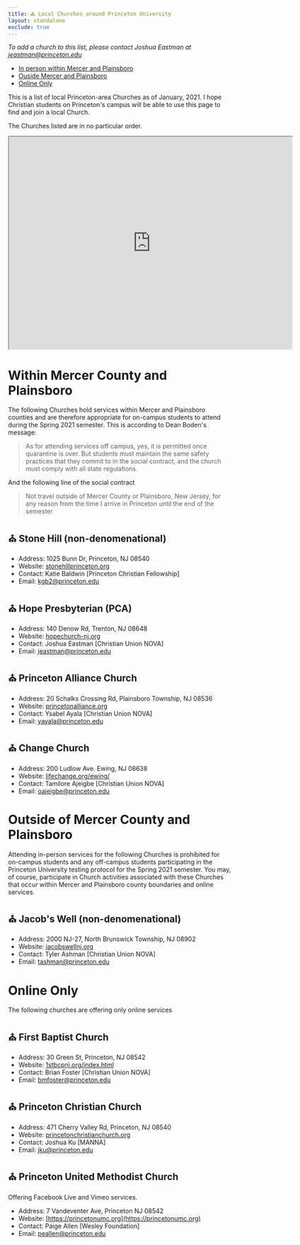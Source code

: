 ```yaml
---
title: ⛪️ Local Churches around Princeton University
layout: standalone
exclude: true
---
```


*To add a church to this list, please contact Joshua Eastman at [jeastman@princeton.edu](mailto:jeastman@princeton.edu)*

- [In person within Mercer and Plainsboro](#within-mercer-county-and-plainsboro)
- [Ouside Mercer and Plainsboro](#outside-of-mercer-county-and-plainsboro)
- [Online Only](#online-only)

This is a list of local Princeton-area Churches as of January, 2021. I hope Christian students on Princeton's campus will be able to use this page to find and join a local Church.

The Churches listed are in no particular order.

<iframe src="https://www.google.com/maps/d/u/0/embed?mid=1ZOjYrGSNTMPXWz7A6OHOmp_LMjXP9iJ3" width="640" height="480"></iframe>

# Within Mercer County and Plainsboro

The following Churches hold services within Mercer and Plainsboro counties and are therefore appropriate for on-campus students to attend during the Spring 2021 semester. This is according to Dean Boden's message:

> As for attending services off campus, yes, it is permitted once quarantine is over. But students must maintain the same safety practices that they commit to in the social contract, and the church must comply with all state regulations.

And the following line of the social contract

> Not travel outside of Mercer County or Plainsboro, New Jersey, for any reason from the
time I arrive in Princeton until the end of the semester

## ⛪️ Stone Hill (non-denomenational)

- Address: 1025 Bunn Dr, Princeton, NJ 08540
- Website: [stonehillprinceton.org](http://stonehillprinceton.org)
- Contact: Katie Baldwin [Princeton Christian Fellowship]
- Email: [kgb2@princeton.edu](mailto:kgb2@princeton.edu)

## ⛪️ Hope Presbyterian (PCA)

- Address: 140 Denow Rd, Trenton, NJ 08648
- Website: [hopechurch-nj.org](http://hopechurch-nj.org)
- Contact: Joshua Eastman [Christian Union NOVA]
- Email: [jeastman@princeton.edu](mailto:jeastman@princeton.edu)

## ⛪️ Princeton Alliance Church

- Address: 20 Schalks Crossing Rd, Plainsboro Township, NJ 08536
- Website: [princetonalliance.org](https://princetonalliance.org)
- Contact: Ysabel Ayala [Christian Union NOVA]
- Email: [yayala@princeton.edu](mailto:yayala@princeton.edu)

## ⛪️ Change Church

- Address: 200 Ludlow Ave. Ewing, NJ 08638
- Website: [lifechange.org/ewing/](https://lifechange.org/ewing/)
- Contact: Tamilore Ajeigbe [Christian Union NOVA]
- Email: [oajeigbe@princeton.edu](mailto:oajeigbe@princeton.edu)

# Outside of Mercer County and Plainsboro

Attending in-person services for the following Churches is prohibited for on-campus students and any off-campus students participating in the Princeton University testing protocol for the Spring 2021 semester. You may, of course, participate in Church activities associated with these Churches that occur within Mercer and Plainsboro county boundaries and online services.

## ⛪️ Jacob's Well (non-denomenational)

- Address: 2000 NJ-27, North Brunswick Township, NJ 08902
- Website: [jacobswellnj.org](https://www.jacobswellnj.org)
- Contact: Tyler Ashman [Christian Union NOVA]
- Email: [tashman@princeton.edu](mailto:tashman@princeton.edu)

# Online Only

The following churches are offering only online services 

## ⛪️ First Baptist Church

- Address: 30 Green St, Princeton, NJ 08542
- Website: [1stbcpnj.org/index.html](http://www.1stbcpnj.org/index.html)
- Contact: Brian Foster [Christian Union NOVA]
- Email: [bmfoster@princeton.edu](mailto:bmfoster@princeton.edu)

## ⛪️ Princeton Christian Church

- Address: 471 Cherry Valley Rd, Princeton, NJ 08540
- Website: [princetonchristianchurch.org](http://www.princetonchristianchurch.org)
- Contact: Joshua Ku [MANNA]
- Email: [jku@princeton.edu](mailto:jku@princeton.edu)

## ⛪️ Princeton United Methodist Church

Offering Facebook Live and Vimeo services.

- Address: 7 Vandeventer Ave, Princeton NJ 08542
- Website: [https://princetonumc.org](https://princetonumc.org)
- Contact: Paige Allen [Wesley Foundation]
- Email: [peallen@princeton.edu](mailto:peallen@princeton.edu)